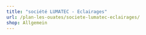 ```yaml
---
title: "société LUMATEC - Eclairages"
url: /plan-les-ouates/societe-lumatec-eclairages/
shop: Allgemein
---
```

